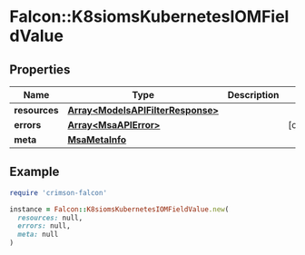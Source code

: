 # Falcon::K8siomsKubernetesIOMFieldValue

## Properties

| Name | Type | Description | Notes |
| ---- | ---- | ----------- | ----- |
| **resources** | [**Array&lt;ModelsAPIFilterResponse&gt;**](ModelsAPIFilterResponse.md) |  |  |
| **errors** | [**Array&lt;MsaAPIError&gt;**](MsaAPIError.md) |  | [optional] |
| **meta** | [**MsaMetaInfo**](MsaMetaInfo.md) |  |  |

## Example

```ruby
require 'crimson-falcon'

instance = Falcon::K8siomsKubernetesIOMFieldValue.new(
  resources: null,
  errors: null,
  meta: null
)
```

